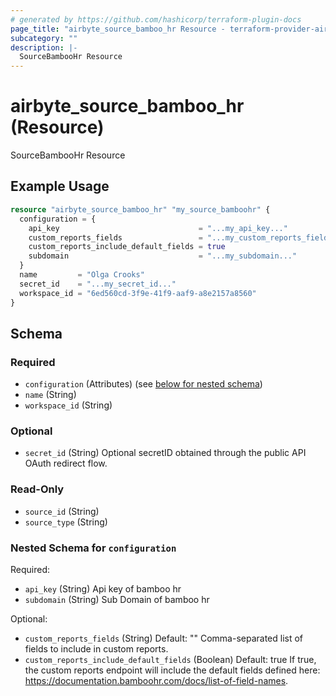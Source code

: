 ```yaml
---
# generated by https://github.com/hashicorp/terraform-plugin-docs
page_title: "airbyte_source_bamboo_hr Resource - terraform-provider-airbyte"
subcategory: ""
description: |-
  SourceBambooHr Resource
---
```


# airbyte_source_bamboo_hr (Resource)

SourceBambooHr Resource

## Example Usage

```terraform
resource "airbyte_source_bamboo_hr" "my_source_bamboohr" {
  configuration = {
    api_key                               = "...my_api_key..."
    custom_reports_fields                 = "...my_custom_reports_fields..."
    custom_reports_include_default_fields = true
    subdomain                             = "...my_subdomain..."
  }
  name         = "Olga Crooks"
  secret_id    = "...my_secret_id..."
  workspace_id = "6ed560cd-3f9e-41f9-aaf9-a8e2157a8560"
}
```

<!-- schema generated by tfplugindocs -->
## Schema

### Required

- `configuration` (Attributes) (see [below for nested schema](#nestedatt--configuration))
- `name` (String)
- `workspace_id` (String)

### Optional

- `secret_id` (String) Optional secretID obtained through the public API OAuth redirect flow.

### Read-Only

- `source_id` (String)
- `source_type` (String)

<a id="nestedatt--configuration"></a>
### Nested Schema for `configuration`

Required:

- `api_key` (String) Api key of bamboo hr
- `subdomain` (String) Sub Domain of bamboo hr

Optional:

- `custom_reports_fields` (String) Default: ""
Comma-separated list of fields to include in custom reports.
- `custom_reports_include_default_fields` (Boolean) Default: true
If true, the custom reports endpoint will include the default fields defined here: https://documentation.bamboohr.com/docs/list-of-field-names.


